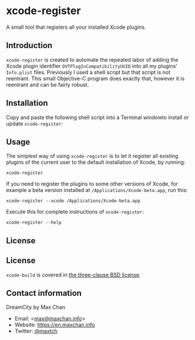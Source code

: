 # xcode-register

A small tool that registers all your installed Xcode plugins.

## Introduction

`xcode-register` is created to automate the repeated labor of adding the Xcode
plugin identifier `DVTPlugInCompatibilityUUID` into all my plugins' `Info.plist`
files. Previously I used a shell script but that script is not reentrant. This
small Objective-C program does exactly that, however it is reentrant and can be
fairly robust.

## Installation

Copy and paste the following shell script into a Terminal windowto install or
update `xcode-register`:

## Usage

The simplest way of using `xcode-register` is to let it register all existing
plugins of the current user to the default installation of Xcode, by running:

    xcode-register

If you need to register the plugins to some other versions of Xcode, for example
a beta version installed at `/Applications/Xcode-beta.app`, run this:

    xcode-register --xcode /Applications/Xcode-beta.app

Execute this for complete instructions of `xcode-register`:

    xcode-register --help

## License

## License

`xcode-build` is covered in [the three-clause BSD license](LICENSE.md).

## Contact information

DreamCity by Max Chan

* Email: &lt;<max@maxchan.info>&gt;
* Website: <https://en.maxchan.info>
* Twitter: [@maxtch](https://twitter.com/maxtch)
